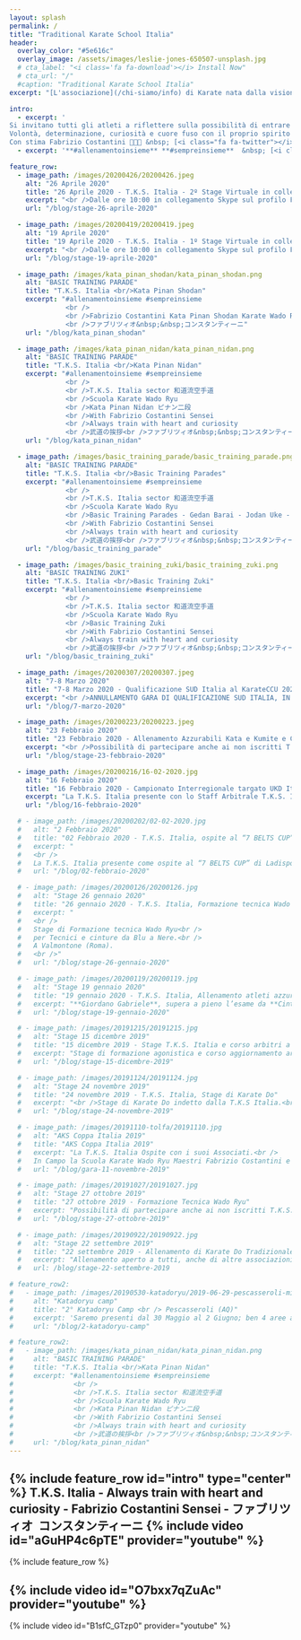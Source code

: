 ```yaml
---
layout: splash
permalink: /
title: "Traditional Karate School Italia"
header:
  overlay_color: "#5e616c"
  overlay_image: /assets/images/leslie-jones-650507-unsplash.jpg
  # cta_label: "<i class='fa fa-download'></i> Install Now"
  # cta_url: "/"
  #caption: "Traditional Karate School Italia"
excerpt: "[L'associazione](/chi-siamo/info) di Karate nata dalla visione del<br /> D.T. Maestro Fabrizio Costantini C. Nera 6° Dan."

intro:
  - excerpt: '
Si invitano tutti gli atleti a riflettere sulla possibilità di entrare a far parte del TEAM Azzurrabili T.K.S. Italia.<br />
Volontà, determinazione, curiosità e cuore fuso con il proprio spirito e quello di gruppo sono i fattori essenziali per affrontare tale percorso che sicuramente incrementerà di molto la vostra personale Maturitá Marziale, preziosa per il proseguo nel Do del Karate Tradizionale che durerá per tutta la vita.<br />
Con stima Fabrizio Costantini 🥋👊🥋 &nbsp; [<i class="fa fa-twitter"></i> @contatti](/chi-siamo/contatti/){: .btn .btn--twitter}'
  - excerpt: '**#allenamentoinsieme** **#sempreinsieme**  &nbsp; [<i class="fab fa-fw fa-youtube"></i> Seguiteci su Youtube](https://www.youtube.com/channel/UCElWKEjQUlFXGCnBfUmndug){: btn--youtube}'

feature_row:
  - image_path: /images/20200426/20200426.jpeg
    alt: "26 Aprile 2020"
    title: "26 Aprile 2020 - T.K.S. Italia - 2º Stage Virtuale in collegamento Skype"
    excerpt: "<br />Dalle ore 10:00 in collegamento Skype sul profilo FabrizioCostantiniSensei"
    url: "/blog/stage-26-aprile-2020"

  - image_path: /images/20200419/20200419.jpeg
    alt: "19 Aprile 2020"
    title: "19 Aprile 2020 - T.K.S. Italia - 1º Stage Virtuale in collegamento Skype"
    excerpt: "<br />Dalle ore 10:00 in collegamento Skype sul profilo FabrizioCostantiniSensei"
    url: "/blog/stage-19-aprile-2020"

  - image_path: /images/kata_pinan_shodan/kata_pinan_shodan.png
    alt: "BASIC TRAINING PARADE"
    title: "T.K.S. Italia <br/>Kata Pinan Shodan"
    excerpt: "#allenamentoinsieme #sempreinsieme
              <br />
              <br />Fabrizio Costantini Kata Pinan Shodan Karate Wado Ryu.
              <br />ファブリツィオ&nbsp;&nbsp;コンスタンティーニ"
    url: "/blog/kata_pinan_shodan"

  - image_path: /images/kata_pinan_nidan/kata_pinan_nidan.png
    alt: "BASIC TRAINING PARADE"
    title: "T.K.S. Italia <br/>Kata Pinan Nidan"
    excerpt: "#allenamentoinsieme #sempreinsieme
              <br />
              <br />T.K.S. Italia sector 和道流空手道
              <br />Scuola Karate Wado Ryu
              <br />Kata Pinan Nidan ピナン二段
              <br />With Fabrizio Costantini Sensei
              <br />Always train with heart and curiosity
              <br />武道の挨拶<br />ファブリツィオ&nbsp;&nbsp;コンスタンティーニ"
    url: "/blog/kata_pinan_nidan"

  - image_path: /images/basic_training_parade/basic_training_parade.png
    alt: "BASIC TRAINING PARADE"
    title: "T.K.S. Italia <br/>Basic Training Parades"
    excerpt: "#allenamentoinsieme #sempreinsieme
              <br />
              <br />T.K.S. Italia sector 和道流空手道
              <br />Scuola Karate Wado Ryu
              <br />Basic Training Parades - Gedan Barai - Jodan Uke - Soto Uke - Uchi Uke with Gyakuzuki attack.
              <br />With Fabrizio Costantini Sensei
              <br />Always train with heart and curiosity
              <br />武道の挨拶<br />ファブリツィオ&nbsp;&nbsp;コンスタンティーニ"
    url: "/blog/basic_training_parade"

  - image_path: /images/basic_training_zuki/basic_training_zuki.png
    alt: "BASIC TRAINING ZUKI"
    title: "T.K.S. Italia <br/>Basic Training Zuki"
    excerpt: "#allenamentoinsieme #sempreinsieme
              <br />
              <br />T.K.S. Italia sector 和道流空手道
              <br />Scuola Karate Wado Ryu
              <br />Basic Training Zuki
              <br />With Fabrizio Costantini Sensei
              <br />Always train with heart and curiosity
              <br />武道の挨拶<br />ファブリツィオ&nbsp;&nbsp;コンスタンティーニ"
    url: "/blog/basic_training_zuki"

  - image_path: /images/20200307/20200307.jpeg
    alt: "7-8 Marzo 2020"
    title: "7-8 Marzo 2020 - Qualificazione SUD Italia al KarateCCU 2020"
    excerpt: "<br />ANNULLAMENTO GARA DI QUALIFICAZIONE SUD ITALIA, IN PROGRAMMA AD AVELLINO IL 07-08/03/2020."
    url: "/blog/7-marzo-2020"

  - image_path: /images/20200223/20200223.jpeg
    alt: "23 Febbraio 2020"
    title: "23 Febbraio 2020 - Allenamento Azzurabili Kata e Kumite e Corso aggiornamento Arbitri."
    excerpt: "<br />Possibilità di partecipare anche ai non iscritti T.K.S. Italia e a tutti gli iscritti non Azzurabili."
    url: "/blog/stage-23-febbraio-2020"

  - image_path: /images/20200216/16-02-2020.jpg
    alt: "16 Febbraio 2020"
    title: "16 Febbraio 2020 - Campionato Interregionale targato UKD Italia e TKA Italia"
    excerpt: "La T.K.S. Italia presente con lo Staff Arbitrale T.K.S. Italia, il M°. Costantini Gianni ed il M°. Francesconi Luca"
    url: "/blog/16-febbraio-2020"

  # - image_path: /images/20200202/02-02-2020.jpg
  #   alt: "2 Febbraio 2020"
  #   title: "02 Febbraio 2020 - T.K.S. Italia, ospite al “7 BELTS CUP” "
  #   excerpt: "
  #   <br />
  #   La T.K.S. Italia presente come ospite al “7 BELTS CUP” di Ladispoli Roma presso l’Istituto Comprensivo Corrado Melone"
  #   url: "/blog/02-febbraio-2020"

  # - image_path: /images/20200126/20200126.jpg
  #   alt: "Stage 26 gennaio 2020"
  #   title: "26 gennaio 2020 - T.K.S. Italia, Formazione tecnica Wado Ryu"
  #   excerpt: "
  #   <br />
  #   Stage di Formazione tecnica Wado Ryu<br />
  #   per Tecnici e cinture da Blu a Nere.<br />
  #   A Valmontone (Roma).
  #   <br />"
  #   url: "/blog/stage-26-gennaio-2020"

  # - image_path: /images/20200119/20200119.jpg
  #   alt: "Stage 19 gennaio 2020"
  #   title: "19 gennaio 2020 - T.K.S. Italia, Allenamento atleti azzurabili e corso di aggiornamento arbitri"
  #   excerpt: "**Giordano Gabriele**, supera a pieno l’esame da **Cintura Nera 1^ Dan** della Commissione Tecnica T.K.S. Italia"
  #   url: "/blog/stage-19-gennaio-2020"

  # - image_path: /images/20191215/20191215.jpg
  #   alt: "Stage 15 dicembre 2019"
  #   title: "15 dicembre 2019 - Stage T.K.S. Italia e corso arbitri a Valmontone (Roma)"
  #   excerpt: "Stage di formazione agonistica e corso aggiornamento arbitri.<br /> Con i Docenti T.K.S.Italia Fabrizio Costantini, Bruni Luigi e Vittorini Eugenio."
  #   url: "/blog/stage-15-dicembre-2019"

  # - image_path: /images/20191124/20191124.jpg
  #   alt: "Stage 24 novembre 2019"
  #   title: "24 novembre 2019 - T.K.S. Italia, Stage di Karate Do"
  #   excerpt: "<br />Stage di Karate Do indetto dalla T.K.S Italia.<br /> <br />Con i nostri Docenti  Fabrizio Costantini, Bruni Luigi e Vittorini Eugenio."
  #   url: "/blog/stage-24-novembre-2019"

  # - image_path: /images/20191110-tolfa/20191110.jpg
  #   alt: "AKS Coppa Italia 2019"
  #   title: "AKS Coppa Italia 2019"
  #   excerpt: "La T.K.S. Italia Ospite con i suoi Associati.<br />
  #   In Campo la Scuola Karate Wado Ryu Maestri Fabrizio Costantini e Gianni Costantini, Scuola karate Wado Ryu M. Francesconi Luca e Martini Doriano, Funakoshi Karate Sora con il suo D.T. Bruni Luigi ed il M. Rocca Pietro."
  #   url: "/blog/gara-11-novembre-2019"

  # - image_path: /images/20191027/20191027.jpg
  #   alt: "Stage 27 ottobre 2019"
  #   title: "27 ottobre 2019 - Formazione Tecnica Wado Ryu"
  #   excerpt: "Possibilità di partecipare anche ai non iscritti T.K.S. Italia e a tutti gli iscritti non Azzurabili.<br /><br/>"
  #   url: "/blog/stage-27-ottobre-2019"

  # - image_path: /images/20190922/20190922.jpg
  #   alt: "Stage 22 settembre 2019"
  #   title: "22 settembre 2019 - Allenamento di Karate Do Tradizionale"
  #   excerpt: "Allenamento aperto a tutti, anche di altre associazioni sportive.<br />Lezione di Goshindo.<br />"
  #   url: /blog/stage-22-settembre-2019

# feature_row2:
#   - image_path: /images/20190530-katadoryu/2019-06-29-pescasseroli-mini.jpg
#     alt: "Katadoryu camp"
#     title: "2° Katadoryu Camp <br /> Pescasseroli (AQ)"
#     excerpt: 'Saremo presenti dal 30 Maggio al 2 Giugno; ben 4 aree all aperto, 3 aree tatami, più di 100 ore di lezione con ottimi docenti e tanti ragazzi a Pescasseroli (AQ)'
#     url: "/blog/2-katadoryu-camp"

# feature_row2:
#   - image_path: /images/kata_pinan_nidan/kata_pinan_nidan.png
#     alt: "BASIC TRAINING PARADE"
#     title: "T.K.S. Italia <br/>Kata Pinan Nidan"
#     excerpt: "#allenamentoinsieme #sempreinsieme
#               <br />
#               <br />T.K.S. Italia sector 和道流空手道
#               <br />Scuola Karate Wado Ryu
#               <br />Kata Pinan Nidan ピナン二段
#               <br />With Fabrizio Costantini Sensei
#               <br />Always train with heart and curiosity
#               <br />武道の挨拶<br />ファブリツィオ&nbsp;&nbsp;コンスタンティーニ"
#     url: "/blog/kata_pinan_nidan"
---
```


<!-- ### News
* [1° Campionato Nazionale WKAEDA: Classifica Società la T. K. S. Italia 3° classificata]({{ site.url }}{{ site.baseurl }}/blog/1-wkaeda-rimini){: .btn}
* [Saremo presenti il 26 Maggio 2019 Seminario di Karate Do e Wado Ryu a Morlupo (Roma) presso A.S.D. BUSHI]({{ site.url }}{{ site.baseurl }}/blog/iv-seminario-bushi){: .btn} -->


{% include feature_row id="intro" type="center" %}
T.K.S. Italia - **Always train with heart and curiosity** - Fabrizio Costantini Sensei - ファブリツィオ&nbsp;&nbsp;コンスタンティーニ
{% include video id="aGuHP4c6pTE" provider="youtube" %}
---
<!-- {% include feature_row id="feature_row2" type="right" %}
{% include feature_row id="feature_row3" type="left" %}
{% include feature_row id="feature_row4" type="right" %} -->

{% include feature_row %}

{% include video id="O7bxx7qZuAc" provider="youtube" %}
---
{% include video id="B1sfC_GTzp0" provider="youtube" %}

